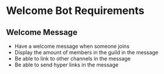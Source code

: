 # Welcome Bot Requirements

## Welcome Message

- Have a welcome message when someone joins
- Display the amount of members in the guild in the message
- Be able to link to other channels in the message
- Be able to send hyper links in the message